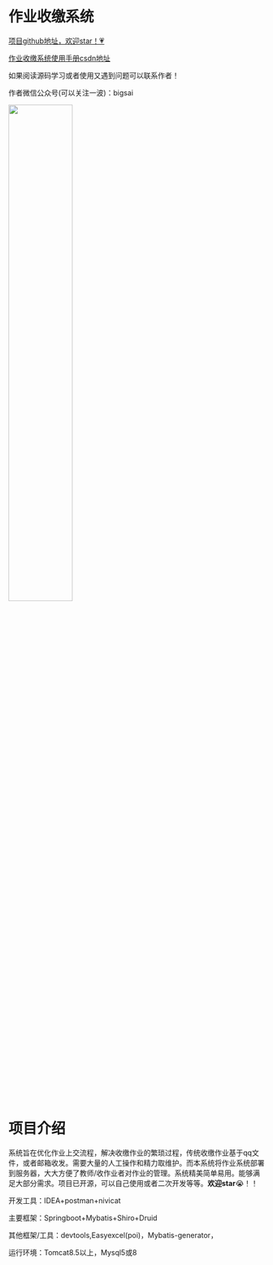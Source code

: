 # 作业收缴系统

[项目github地址，欢迎star！💗](https://github.com/javasmall/workupload)

[作业收缴系统使用手册csdn地址](https://blog.csdn.net/qq_40693171/article/details/89850715)

如果阅读源码学习或者使用又遇到问题可以联系作者！

作者微信公众号(可以关注一波)：bigsai

<img src="https://img-blog.csdnimg.cn/20190402171442251.jpg?x-oss-process=image/watermark,type_ZmFuZ3poZW5naGVpdGk,shadow_10,text_aHR0cHM6Ly9ibG9nLmNzZG4ubmV0L3FxXzQwNjkzMTcx,size_16,color_FFFFFF,t_70" width="50%" height="50%">


# 项目介绍
系统旨在优化作业上交流程，解决收缴作业的繁琐过程，传统收缴作业基于qq文件，或者邮箱收发。需要大量的人工操作和精力取维护。而本系统将作业系统部署到服务器，大大方便了教师/收作业者对作业的管理。系统精美简单易用。能够满足大部分需求。项目已开源，可以自己使用或者二次开发等等。**欢迎star**😭！！

开发工具：IDEA+postman+nivicat

主要框架：Springboot+Mybatis+Shiro+Druid

其他框架/工具：devtools,Easyexcel(poi)，Mybatis-generator，

运行环境：Tomcat8.5以上，Mysql5或8



